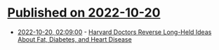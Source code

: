 # [Published on 2022-10-20](index.md)

* [2022-10-20, 02:09:00](https://soylentnews.org/article.pl?sid=22/10/19/1224251&from=rss) - [Harvard Doctors Reverse Long-Held Ideas About Fat, Diabetes, and Heart Disease](https://soylentnews.org/article.pl?sid=22/10/19/1224251&from=rss)
